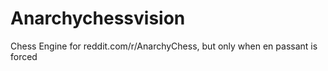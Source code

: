 # Anarchychessvision
Chess Engine for reddit.com/r/AnarchyChess, but only when en passant is forced
